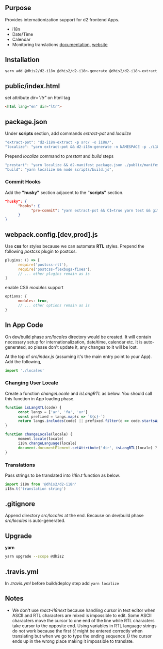 ## Purpose

Provides internationization support for d2 frontend Apps.

- i18n
- Date/Time
- Calendar
- Monitoring translations [documentation](https://github.com/dhis2/d2-i18n-monitor), [website](https://dhis2.github.io/d2-i18n-monitor/#/)

## Installation
```bash
yarn add @dhis2/d2-i18n @dhis2/d2-i18n-generate @dhis2/d2-i18n-extract postcss-rtl husky@next
```


## public/index.html

set attribute _dir="ltr"_ on html tag
```html
<html lang="en" dir="ltr">
```

## package.json
Under **scripts** section, add commands *extract-pot* and *localize*
```js
"extract-pot": "d2-i18n-extract -p src/ -o i18n/",
"localize": "yarn extract-pot && d2-i18n-generate -n NAMESPACE -p ./i18n/ -o ./src/locales/",
```

Prepend *localize* command to *prestart* and *build* steps
```js
"prestart": "yarn localize && d2-manifest package.json ./public/manifest.webapp",
"build": "yarn localize && node scripts/build.js",
```

### Commit Hooks

Add the __"husky"__ section adjacent to the __"scripts"__ section.

```json
"husky": {
      "hooks": {
            "pre-commit": "yarn extract-pot && CI=true yarn test && git add ./i18n/"
      }
}
```

## webpack.config.[dev,prod].js
Use **css** for styles because we can automate **RTL** styles. Prepend the following _postcss_ plugin to postcss.

```js
plugins: () => [
      require('postcss-rtl'),
      require('postcss-flexbugs-fixes'),
      // ... other plugins remain as is
]
```

enable CSS _modules_ support

```js
options: {
      modules: true,
      // ... other options remain as is
}
```

## In App Code
On dev/build phase *src/locales* directory would be created. It will contain necessary setup for internationalization, date/time, calendar etc. It is auto-generated, so please don't update it, any changes to it will be lost.

At the top of *src/index.js* (assuming it's the main entry point to your App). Add the following,

```js
import './locales'
```

### Changing User Locale
Create a function *changeLocale* and *isLangRTL* as below. You should call this function in App loading phase.

```js
function isLangRTL(code) {
      const langs = ['ar', 'fa', 'ur']
      const prefixed = langs.map(c => `${c}-`)
      return langs.includes(code) || prefixed.filter(c => code.startsWith(c)).length > 0
}

function changeLocale(locale) {
      moment.locale(locale)
      i18n.changeLanguage(locale)
      document.documentElement.setAttribute('dir', isLangRTL(locale) ? 'rtl' : 'ltr')
}
```

### Translations
Pass strings to be translated into _i18n.t_ function as below.

```js
import i18n from '@dhis2/d2-i18n'
i18n.t('translation string')
```

## .gitignore
Append directory *src/locales* at the end. Because on dev/build phase *src/locales* is auto-generated.

## Upgrade
__yarn__
```bash
yarn upgrade --scope @dhis2
```

## .travis.yml
In *.travis.yml* before build/deploy step add `yarn localize`

## Notes
- We don't use _react-i18next_ because handling cursor in text editor when ASCII and RTL characters are mixed is impossible to edit. Some ASCII characters move the cursor to one end of the line while RTL characters take cursor to the opposite end. Using variables in RTL language strings do not work because the first _{{_ might be entered correctly when translating but when we go to type the ending sequence _}}_ the cursor ends up in the wrong place making it impossible to translate.
